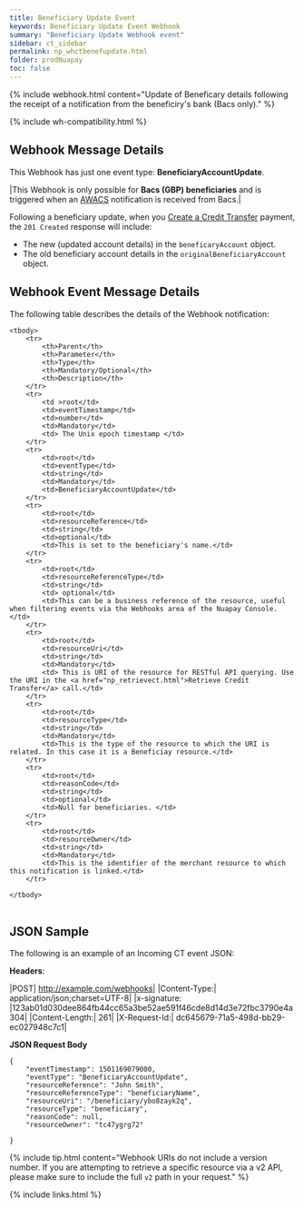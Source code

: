 ```yaml
---
title: Beneficiary Update Event
keywords: Beneficiary Update Event Webhook
summary: "Beneficiary Update Webhook event"
sidebar: ct_sidebar
permalink: np_whctbenefupdate.html
folder: prodNuapay
toc: false
---
```


{% include webhook.html content="Update of Beneficary details following the receipt of a notification from the beneficiry's bank (Bacs only)." %}

{% include wh-compatibility.html %}

## Webhook Message Details

This Webhook has just one event type: <b>BeneficiaryAccountUpdate</b>.

|This Webhook is only possible for **Bacs (GBP) beneficiaries** and is triggered when an <a href="#" data-toggle="tooltip" data-original-title="{{site.data.glossary.awacs}}">AWACS</a> notification is received from Bacs.|

Following a beneficiary update, when you [Create a Credit Transfer](np_createct.html) payment, the `201 Created` response will include:

* The new (updated account details) in the `beneficaryAccount` object.
* The old beneficiary account details in the `originalBeneficiaryAccount` object.


## Webhook Event Message Details

<p>
	The following table describes the details of the Webhook notification:</p>
<table cellspacing="0">

	<tbody>
		<tr>
			<th>Parent</th>
			<th>Parameter</th>
			<th>Type</th>
			<th>Mandatory/Optional</th>
			<th>Description</th>
		</tr>
		<tr>
			<td >root</td>
			<td>eventTimestamp</td>
			<td>number</td>
			<td>Mandatory</td>
			<td> The Unix epoch timestamp </td>
		</tr>
		<tr>
			<td>root</td>
			<td>eventType</td>
			<td>string</td>
			<td>Mandatory</td>
			<td>BeneficiaryAccountUpdate</td>
		</tr>		
		<tr>
			<td>root</td>
			<td>resourceReference</td>
			<td>string</td>
			<td>optional</td>
			<td>This is set to the beneficiary's name.</td>
		</tr>
		<tr>
			<td>root</td>
			<td>resourceReferenceType</td>
			<td>string</td>
			<td> optional</td>
			<td>This can be a business reference of the resource, useful when filtering events via the Webhooks area of the Nuapay Console.</td>
		</tr>
		<tr>
			<td>root</td>
			<td>resourceUri</td>
			<td>string</td>
			<td>Mandatory</td>
			<td> This is URI of the resource for RESTful API querying. Use the URI in the <a href="np_retrievect.html">Retrieve Credit Transfer</a> call.</td>
		</tr>
		<tr>
			<td>root</td>
			<td>resourceType</td>
			<td>string</td>
			<td>Mandatory</td>
			<td>This is the type of the resource to which the URI is related. In this case it is a Beneficiay resource.</td>
		</tr>
		<tr>
			<td>root</td>
			<td>reasonCode</td>
			<td>string</td>
			<td>optional</td>
			<td>Null for beneficiaries. </td>
		</tr>
        <tr>
			<td>root</td>
			<td>resourceOwner</td>
			<td>string</td>
			<td>Mandatory</td>
			<td>This is the identifier of the merchant resource to which this notification is linked.</td>
		</tr>   

	</tbody>
</table>

## JSON Sample

The following is an example of an Incoming CT event JSON:

<b>Headers</b>:


|POST| http://example.com/webhooks|
|Content-Type:| application/json;charset=UTF-8|
|x-signature: |123ab01d030dee864fb44cc65a3be52ae591f46cde8d14d3e72fbc3790e4a304|
|Content-Length:| 261|
|X-Request-Id:| dc645679-71a5-498d-bb29-ec027948c7c1|


<b>JSON Request Body</b>
<pre>
<code class="json">{
    "eventTimestamp": 1501169079000,
    "eventType": "BeneficiaryAccountUpdate",
    "resourceReference": "John Smith",
    "resourceReferenceType": "beneficiaryName",
    "resourceUri": "/beneficiary/ybo8zayk2q",
    "resourceType": "beneficiary",
    "reasonCode": null,
    "resourceOwner": "tc47ygrg72"

}</code>
</pre>

{% include tip.html content="Webhook URIs do not include a version number. If you are attempting to retrieve a specific resource via a v2 API, please make sure to include the full `v2` path in your request." %}


{% include links.html %}
